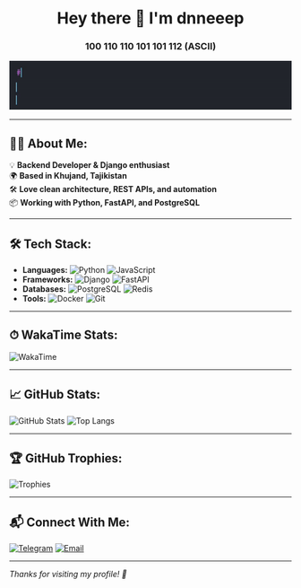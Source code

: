 <div align="center">
  <h1>Hey there 👋 I'm dnneeep</h1>
  <h3>100 110 110 101 101 112 (ASCII)</h3>
  <img src="https://raw.githubusercontent.com/Fakhriddin3040/Fakhriddin3040/main/print_hello.gif" alt="Header" />
</div>

---

## 🧑‍💻 About Me:
💡 **Backend Developer & Django enthusiast**  
🌍 **Based in Khujand, Tajikistan**  
🛠️ **Love clean architecture, REST APIs, and automation**  
📦 **Working with Python, FastAPI, and PostgreSQL**  

---

## 🛠️ Tech Stack:
- **Languages:** ![Python](https://img.shields.io/badge/Python-3776AB?style=flat&logo=python&logoColor=white) ![JavaScript](https://img.shields.io/badge/JavaScript-F7DF1E?style=flat&logo=javascript&logoColor=black)  
- **Frameworks:** ![Django](https://img.shields.io/badge/Django-092E20?style=flat&logo=django&logoColor=white) ![FastAPI](https://img.shields.io/badge/FastAPI-009688?style=flat&logo=fastapi&logoColor=white)  
- **Databases:** ![PostgreSQL](https://img.shields.io/badge/PostgreSQL-336791?style=flat&logo=postgresql&logoColor=white) ![Redis](https://img.shields.io/badge/Redis-DC382D?style=flat&logo=redis&logoColor=white)  
- **Tools:** ![Docker](https://img.shields.io/badge/Docker-2496ED?style=flat&logo=docker&logoColor=white) ![Git](https://img.shields.io/badge/Git-F05032?style=flat&logo=git&logoColor=white)

---

## ⏱ WakaTime Stats:

![WakaTime](https://github-readme-stats.vercel.app/api/wakatime?username=dnneeep&layout=compact&theme=tokyonight)

---

## 📈 GitHub Stats:

![GitHub Stats](https://github-readme-stats.vercel.app/api?username=dnneeep&show_icons=true&theme=tokyonight)
![Top Langs](https://github-readme-stats.vercel.app/api/top-langs/?username=dnneeep&layout=compact&theme=tokyonight)

---

## 🏆 GitHub Trophies:
![Trophies](https://github-profile-trophy.vercel.app/?username=dnneeep&theme=tokyonight)

---

## 📬 Connect With Me:

[![Telegram](https://img.shields.io/badge/Telegram-2CA5E0?style=flat&logo=telegram&logoColor=white)](https://t.me/dnneeep)
[![Email](https://img.shields.io/badge/Gmail-D14836?style=flat&logo=gmail&logoColor=white)](mailto:dnneeep@gmail.com)

---

_Thanks for visiting my profile! 🙌_
